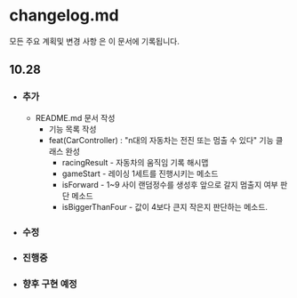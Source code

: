 # changelog.md

모든 주요 계획및 변경 사항 은 이 문서에 기록됩니다.

## **10.28**

- ### 추가
    - README.md 문서 작성
        - 기능 목록 작성
        - feat(CarController) : "n대의 자동차는 전진 또는 멈출 수 있다" 기능 클래스 완성
          - racingResult - 자동차의 움직임 기록 해시맵
          - gameStart - 레이싱 1세트를 진행시키는 메소드
          - isForward - 1~9 사이 랜덤정수를 생성후 앞으로 갈지 멈출지 여부 판단 메소드
          - isBiggerThanFour - 값이 4보다 큰지 작은지 판단하는 메소드.

- ### 수정

- ### 진행중 

- ### 향후 구현 예정 
